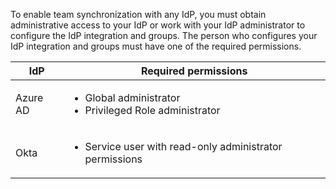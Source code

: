To enable team synchronization with any IdP, you must obtain administrative access to your IdP or work with your IdP administrator to configure the IdP integration and groups. The person who configures your IdP integration and groups must have one of the required permissions.

  | IdP      | Required permissions      |
  | -------- | ------------------------- |
  | Azure AD | <ul><li>Global administrator</li><li>Privileged Role administrator</li></ul> |
  | Okta     | <ul><li>Service user with read-only administrator permissions</li></ul> |
